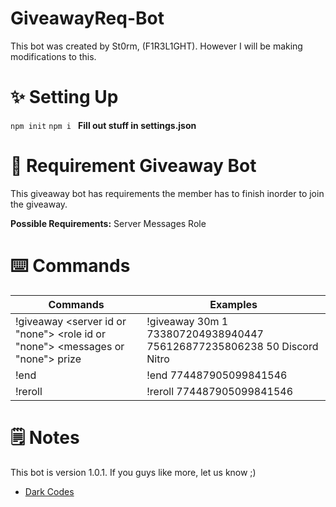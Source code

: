 # GiveawayReq-Bot
This bot was created by St0rm, (F1R3L1GHT). However I will be making modifications to this.

# ✨ Setting Up
```npm init```
```npm i ```
**Fill out stuff in settings.json**

# 🎉 Requirement Giveaway Bot
This giveaway bot has requirements the member has to finish inorder to join the giveaway.

**Possible Requirements:**
Server
Messages
Role

# ⌨️ Commands
| Commands  | Examples |
| ------------- | ------------- |
| !giveaway <time> <winners> <server id or "none"> <role id or "none"> <messages or "none"> prize  | !giveaway 30m 1 733807204938940447 756126877235806238 50 Discord Nitro  |
| !end <messageID>  | !end 774487905099841546  |
| !reroll <messageID>  | !reroll 774487905099841546  |

# 🗒️ Notes
This bot is version 1.0.1. If you guys like more, let us know ;)

- [Dark Codes](https://discord.gg/devs/)
